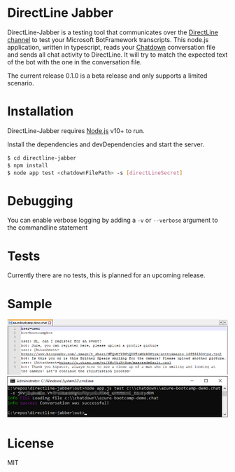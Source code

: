 # DirectLine Jabber
DirectLine-Jabber is a testing tool that communicates over the [DirectLine channel](https://docs.microsoft.com/en-us/azure/bot-service/bot-service-channel-connect-directline?view=azure-bot-service-4.0) to test your Microsoft BotFramework transcripts.
This node.js application, written in typescript, reads your [Chatdown](https://github.com/Microsoft/botbuilder-tools/tree/master/packages/Chatdown) conversation file and sends all chat activity to DirectLine. It will try to match the expected text of the bot with the one in the conversation file. 

The current release 0.1.0 is a beta release and only supports a limited scenario.

# Installation
DirectLine-Jabber requires [Node.js](https://nodejs.org/) v10+ to run.

Install the dependencies and devDependencies and start the server.

```sh
$ cd directline-jabber
$ npm install
$ node app test <chatdownFilePath> -s [directLineSecret] 
```

# Debugging
You can enable verbose logging by adding a `-v` or `--verbose` argument to the commandline statement

# Tests
Currently there are no tests, this is planned for an upcoming release.

# Sample
![DirectLine-Jabber Chatdown example](/docs/screenshots/chatdown-conversation.png?raw=true "Chatdown conversation")
![DirectLine-Jabber in action](/docs/screenshots/cmd-directline-jabber.png?raw=true "Command Line")

# License
MIT